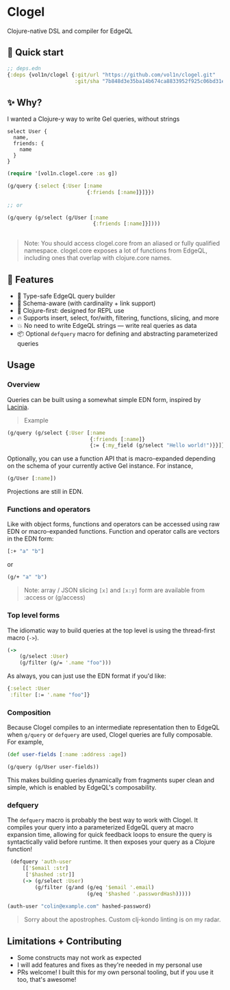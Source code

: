 # Clogel

Clojure-native DSL and compiler for EdgeQL

## 🚀 Quick start

``` clojure
;; deps.edn
{:deps {vol1n/clogel {:git/url "https://github.com/vol1n/clogel.git"
                      :git/sha "7b848d3e35ba14b674ca8833952f925c06bd31e8"}}}
```

## ✨ Why?

I wanted a Clojure-y way to write Gel queries, without strings

``` edgeql
select User {
  name, 
  friends: {
    name
  }
}
```

``` clojure
(require '[vol1n.clogel.core :as g])

(g/query {:select {:User [:name
                          {:friends [:name]}]}})
                 
;; or

(g/query (g/select (g/User [:name 
                            {:friends [:name]}])))
                   
```

> Note: You should access clogel.core from an aliased or fully qualified namespace. clogel.core exposes a lot of functions from EdgeQL, including ones that overlap with clojure.core names.

## 💪 Features

- 🦺 Type-safe EdgeQL query builder
- 🧠 Schema-aware (with cardinality + link support)
- 🦄 Clojure-first: designed for REPL use
- 🔥 Supports insert, select, for/with, filtering, functions, slicing, and more
- 💥 No need to write EdgeQL strings — write real queries as data
- 📦 Optional `defquery` macro for defining and abstracting parameterized queries

## Usage

### Overview

Queries can be built using a somewhat simple EDN form, inspired by [Lacinia](https://github.com/walmartlabs/lacinia). 
> Example

``` clojure
(g/query (g/select {:User [:name                                          ;; simple field
                           {:friends [:name]}                             ;; expand ref field
                           {:= {:my_field (g/select "Hello world!")}}]})) ;; assignment field 
```

Optionally, you can use a function API that is macro-expanded depending on the schema of your currently active Gel instance. For instance,

``` clojure
(g/User [:name])
```

Projections are still in EDN.

### Functions and operators

Like with object forms, functions and operators can be accessed using raw EDN or macro-expanded functions. Function and operator calls are vectors in the EDN form:

``` clojure
[:+ "a" "b"]
```
or

``` clojure
(g/+ "a" "b")
```

> Note: array / JSON slicing `[x]` and `[x:y]` form are available from :access or (g/access)

### Top level forms

The idiomatic way to build queries at the top level is using the thread-first macro (`->`).

``` clojure
(->
    (g/select :User)
    (g/filter (g/= '.name "foo")))
```

As always, you can just use the EDN format if you'd like:

``` clojure
{:select :User
 :filter [:= '.name "foo"]}
```

### Composition

Because Clogel compiles to an intermediate representation then to EdgeQL when `g/query` or `defquery` are used, Clogel queries are fully composable. For example,

``` clojure
(def user-fields [:name :address :age])

(g/query (g/User user-fields))
```

This makes building queries dynamically from fragments super clean and simple, which is enabled by EdgeQL's composability.

### defquery

The `defquery` macro is probably the best way to work with Clogel. It compiles your query into a parameterized EdgeQL query at macro expansion time, allowing for quick feedback loops to ensure the query is syntactically valid before runtime. It then exposes your query as a Clojure function!

``` clojure
 (defquery 'auth-user
     [['$email :str] 
      ['$hashed :str]]
     (-> (g/select :User)
         (g/filter (g/and (g/eq '$email '.email)
                          (g/eq '$hashed '.passwordHash)))))
                          
(auth-user "colin@example.com" hashed-password)
```

> Sorry about the apostrophes. Custom clj-kondo linting is on my radar. 

## Limitations + Contributing

- Some constructs may not work as expected
- I will add features and fixes as they're needed in my personal use
- PRs welcome! I built this for my own personal tooling, but if you use it too, that's awesome! 

